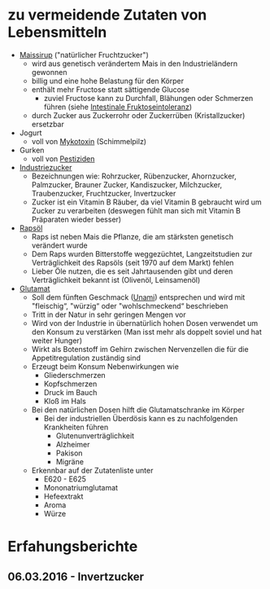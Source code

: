 # zu vermeidende Zutaten von Lebensmitteln

* [Maissirup](https://de.wikipedia.org/wiki/Maissirup) ("natürlicher Fruchtzucker")
    * wird aus genetisch verändertem Mais in den Industrieländern gewonnen
    * billig und eine hohe Belastung für den Körper
    * enthält mehr Fructose statt sättigende Glucose
        * zuviel Fructose kann zu Durchfall, Blähungen oder Schmerzen führen (siehe [Intestinale Fruktoseintoleranz](https://de.wikipedia.org/wiki/Intestinale_Fruktoseintoleranz))
    * durch Zucker aus Zuckerrohr oder Zuckerrüben (Kristallzucker) ersetzbar
* Jogurt
    * voll von [Mykotoxin](https://de.wikipedia.org/wiki/Mykotoxin) (Schimmelpilz)
* Gurken
    * voll von [Pestiziden](https://de.wikipedia.org/wiki/Pestizid)
* [Industriezucker](https://de.wikipedia.org/wiki/Zucker)
    * Bezeichnungen wie: Rohrzucker, Rübenzucker, Ahornzucker, Palmzucker, Brauner Zucker, Kandiszucker, Milchzucker, Traubenzucker, Fruchtzucker, Invertzucker
    * Zucker ist ein Vitamin B Räuber, da viel Vitamin B gebraucht wird um Zucker zu verarbeiten (deswegen fühlt man sich mit Vitamin B Präparaten wieder besser)
* [Rapsöl](https://de.wikipedia.org/wiki/Raps%C3%B6l)
    * Raps ist neben Mais die Pflanze, die am stärksten genetisch verändert wurde
    * Dem Raps wurden Bitterstoffe weggezüchtet, Langzeitstudien zur Verträglichkeit des Rapsöls (seit 1970 auf dem Markt) fehlen
    * Lieber Öle nutzen, die es seit Jahrtausenden gibt und deren Verträglichkeit bekannt ist (Olivenöl, Leinsamenöl)
* [Glutamat](https://de.wikipedia.org/wiki/Glutamat)
    * Soll dem fünften Geschmack ([Unami](https://de.wikipedia.org/wiki/Umami)) entsprechen und wird mit "fleischig“, "würzig“ oder "wohlschmeckend“ beschrieben
    * Tritt in der Natur in sehr geringen Mengen vor
    * Wird von der Industrie in übernatürlich hohen Dosen verwendet um den Konsum zu verstärken (Man isst mehr als doppelt soviel und hat weiter Hunger)
    * Wirkt als Botenstoff im Gehirn zwischen Nervenzellen die für die Appetitregulation zuständig sind
    * Erzeugt beim Konsum Nebenwirkungen wie
        * Gliederschmerzen
        * Kopfschmerzen
        * Druck im Bauch
        * Kloß im Hals
    * Bei den natürlichen Dosen hilft die Glutamatschranke im Körper
        * Bei der industriellen Überdösis kann es zu nachfolgenden Krankheiten führen
            * Glutenunverträglichkeit
            * Alzheimer
            * Pakison
            * Migräne
    * Erkennbar auf der Zutatenliste unter
        * E620 - E625
        * Mononatriumglutamat
        * Hefeextrakt
        * Aroma
        * Würze

# Erfahungsberichte

## 06.03.2016 - Invertzucker


